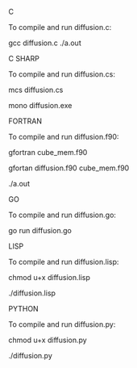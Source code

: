 C

To compile and run diffusion.c:

gcc diffusion.c
./a.out

C SHARP

To compile and run diffusion.cs:

mcs diffusion.cs 

mono diffusion.exe

FORTRAN

To compile and run diffusion.f90:

gfortran cube_mem.f90

gfortan diffusion.f90 cube_mem.f90

./a.out

GO

To compile and run diffusion.go:

go run diffusion.go

LISP

To compile and run diffusion.lisp:

chmod u+x diffusion.lisp

./diffusion.lisp

PYTHON

To compile and run diffusion.py:

chmod u+x diffusion.py

./diffusion.py